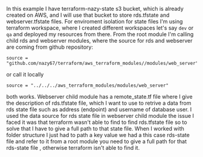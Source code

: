 In this example I have terraform-nazy-state s3 bucket, which is already created on AWS, and I will use that bucket to store rds.tfstate and webserver.tfstate files. For enviroment isolation for state files I'm using terraform workspace, where I created different workspaces let's say ```dev``` or ```qa``` and deployed my resources from there. 
From the root module I'm calling child rds and webserver modules, where the source for rds and webserver are coming from github repository: 
```
source = "github.com/nazy67/terraform/aws_terraform_modules//modules/web_server"
```
or call it locally
```
source = "../../../aws_terraform_modules/modules/web_server"
```
both works. Webserver child module has a remote_state.tf file where I give the description of rds.tfstate file, which I want to use to retrive a data from rds state file such as address (endpoint) and username of database user. I used the data source for rds state file in webserver child module   the issue I faced it was that terraform wasn't able to find to find rds.tfstate file so to solve that I have to give a full path to that state file. When I worked with folder structure I just had to path a key value we had a this case rds-state file and refer to it from a root module you need to give a full path for that rds-state file , otherwise terraform isn't able to find it. 